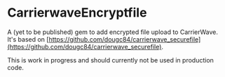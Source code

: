 # CarrierwaveEncryptfile

A (yet to be published) gem to add encrypted file upload to CarrierWave. It's based on [https://github.com/dougc84/carrierwave_securefile](https://github.com/dougc84/carrierwave_securefile).

This is work in progress and should currently not be used in production code.